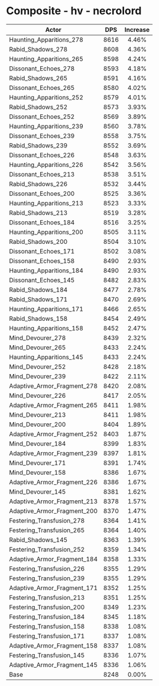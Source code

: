 # Composite - hv - necrolord
| Actor | DPS | Increase |
|---|:---:|:---:|
|Haunting_Apparitions_278|8616|4.46%|
|Rabid_Shadows_278|8608|4.36%|
|Haunting_Apparitions_265|8598|4.24%|
|Dissonant_Echoes_278|8593|4.18%|
|Rabid_Shadows_265|8591|4.16%|
|Dissonant_Echoes_265|8580|4.02%|
|Haunting_Apparitions_252|8579|4.01%|
|Rabid_Shadows_252|8573|3.93%|
|Dissonant_Echoes_252|8569|3.89%|
|Haunting_Apparitions_239|8560|3.78%|
|Dissonant_Echoes_239|8558|3.75%|
|Rabid_Shadows_239|8552|3.69%|
|Dissonant_Echoes_226|8548|3.63%|
|Haunting_Apparitions_226|8542|3.56%|
|Dissonant_Echoes_213|8538|3.51%|
|Rabid_Shadows_226|8532|3.44%|
|Dissonant_Echoes_200|8525|3.36%|
|Haunting_Apparitions_213|8523|3.33%|
|Rabid_Shadows_213|8519|3.28%|
|Dissonant_Echoes_184|8516|3.25%|
|Haunting_Apparitions_200|8505|3.11%|
|Rabid_Shadows_200|8504|3.10%|
|Dissonant_Echoes_171|8502|3.08%|
|Dissonant_Echoes_158|8490|2.93%|
|Haunting_Apparitions_184|8490|2.93%|
|Dissonant_Echoes_145|8482|2.83%|
|Rabid_Shadows_184|8477|2.78%|
|Rabid_Shadows_171|8470|2.69%|
|Haunting_Apparitions_171|8466|2.65%|
|Rabid_Shadows_158|8454|2.49%|
|Haunting_Apparitions_158|8452|2.47%|
|Mind_Devourer_278|8439|2.32%|
|Mind_Devourer_265|8433|2.24%|
|Haunting_Apparitions_145|8433|2.24%|
|Mind_Devourer_252|8428|2.18%|
|Mind_Devourer_239|8422|2.11%|
|Adaptive_Armor_Fragment_278|8420|2.08%|
|Mind_Devourer_226|8417|2.05%|
|Adaptive_Armor_Fragment_265|8411|1.98%|
|Mind_Devourer_213|8411|1.98%|
|Mind_Devourer_200|8404|1.89%|
|Adaptive_Armor_Fragment_252|8403|1.87%|
|Mind_Devourer_184|8399|1.83%|
|Adaptive_Armor_Fragment_239|8397|1.81%|
|Mind_Devourer_171|8391|1.74%|
|Mind_Devourer_158|8386|1.67%|
|Adaptive_Armor_Fragment_226|8386|1.67%|
|Mind_Devourer_145|8381|1.62%|
|Adaptive_Armor_Fragment_213|8378|1.57%|
|Adaptive_Armor_Fragment_200|8370|1.47%|
|Festering_Transfusion_278|8364|1.41%|
|Festering_Transfusion_265|8364|1.40%|
|Rabid_Shadows_145|8363|1.39%|
|Festering_Transfusion_252|8359|1.34%|
|Adaptive_Armor_Fragment_184|8358|1.33%|
|Festering_Transfusion_226|8355|1.29%|
|Festering_Transfusion_239|8355|1.29%|
|Adaptive_Armor_Fragment_171|8352|1.25%|
|Festering_Transfusion_213|8351|1.25%|
|Festering_Transfusion_200|8349|1.23%|
|Festering_Transfusion_184|8345|1.18%|
|Festering_Transfusion_158|8338|1.08%|
|Festering_Transfusion_171|8337|1.08%|
|Adaptive_Armor_Fragment_158|8337|1.08%|
|Festering_Transfusion_145|8336|1.07%|
|Adaptive_Armor_Fragment_145|8336|1.06%|
|Base|8248|0.00%|
